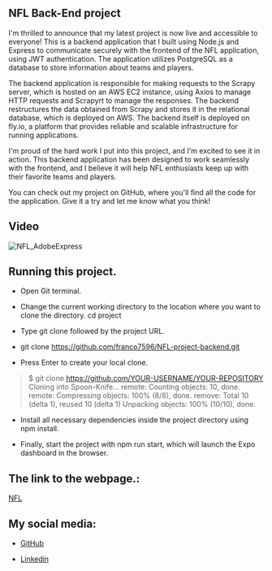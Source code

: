 ## NFL Back-End project
I'm thrilled to announce that my latest project is now live and accessible to everyone! This is a backend application that I built using Node.js and Express to communicate securely with the frontend of the NFL application, using JWT authentication. The application utilizes PostgreSQL as a database to store information about teams and players.

The backend application is responsible for making requests to the Scrapy server, which is hosted on an AWS EC2 instance, using Axios to manage HTTP requests and Scrapyrt to manage the responses. The backend restructures the data obtained from Scrapy and stores it in the relational database, which is deployed on AWS. The backend itself is deployed on fly.io, a platform that provides reliable and scalable infrastructure for running applications.

I'm proud of the hard work I put into this project, and I'm excited to see it in action. This backend application has been designed to work seamlessly with the frontend, and I believe it will help NFL enthusiasts keep up with their favorite teams and players.

You can check out my project on GitHub, where you'll find all the code for the application. Give it a try and let me know what you think!

## Video

![NFL_AdobeExpress](https://user-images.githubusercontent.com/54074366/235224509-2cc384da-664d-4495-86e6-eaac4e5e4d26.gif)


## Running this project.

- Open Git terminal.

- Change the current working directory to the location where you want to clone the directory. cd project

- Type git clone followed by the project URL.

- git clone https://github.com/franco7596/NFL-project-backend.git

- Press Enter to create your local clone.

> $ git clone https://github.com/YOUR-USERNAME/YOUR-REPOSITORY Cloning into Spoon-Knife... remote: Counting objects: 10, done. remote: Compressing objects: 100% (8/8), done. remove: Total 10 (delta 1), reused 10 (delta 1) Unpacking objects: 100% (10/10), done.

- Install all necessary dependencies inside the project directory using npm install.

- Finally, start the project with npm run start, which will launch the Expo dashboard in the browser.

## The link to the webpage.:

[NFL](https://ribotta-franco-nfl.vercel.app/)

## My social media:

- [GitHub](https://github.com/franco7596)

- [Linkedin](https://www.linkedin.com/in/franco-ribotta-274a211b0/)

